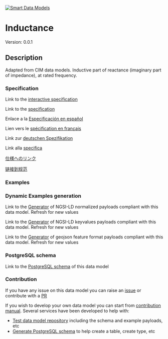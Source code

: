 [![Smart Data Models](https://smartdatamodels.org/wp-content/uploads/2022/01/SmartDataModels_logo.png "Logo")](https://smartdatamodels.org)
# Inductance
Version: 0.0.1

## Description 

Adapted from CIM data models. Inductive part of reactance (imaginary part of impedance), at rated frequency.
### Specification

Link to the [interactive specification](https://swagger.lab.fiware.org/?url=https://smart-data-models.github.io/dataModel.EnergyCIM/Inductance/swagger.yaml)

Link to the [specification](https://github.com/smart-data-models/dataModel.EnergyCIM/blob/master/Inductance/doc/spec.md)

Enlace a la [Especificación en español](https://github.com/smart-data-models/dataModel.EnergyCIM/blob/master/Inductance/doc/spec_ES.md)

Lien vers le [spécification en français](https://github.com/smart-data-models/dataModel.EnergyCIM/blob/master/Inductance/doc/spec_FR.md)

Link zur [deutschen Spezifikation](https://github.com/smart-data-models/dataModel.EnergyCIM/blob/master/Inductance/doc/spec_DE.md)

Link alla [specifica](https://github.com/smart-data-models/dataModel.EnergyCIM/blob/master/Inductance/doc/spec_IT.md)

[仕様へのリンク](https://github.com/smart-data-models/dataModel.EnergyCIM/blob/master/Inductance/doc/spec_JA.md)

[链接到规范](https://github.com/smart-data-models/dataModel.EnergyCIM/blob/master/Inductance/doc/spec_ZH.md)
### Examples
### Dynamic Examples generation

Link to the [Generator](https://smartdatamodels.org/extra/ngsi-ld_generator.php?schemaUrl=https://raw.githubusercontent.com/smart-data-models/dataModel.EnergyCIM/master/Inductance/schema.json&email=info@smartdatamodels.org) of NGSI-LD normalized payloads compliant with this data model. Refresh for new values

Link to the [Generator](https://smartdatamodels.org/extra/ngsi-ld_generator_keyvalues.php?schemaUrl=https://raw.githubusercontent.com/smart-data-models/dataModel.EnergyCIM/master/Inductance/schema.json&email=info@smartdatamodels.org) of NGSI-LD keyvalues payloads compliant with this data model. Refresh for new values

Link to the [Generator](https://smartdatamodels.org/extra/geojson_features_generator.php?schemaUrl=https://raw.githubusercontent.com/smart-data-models/dataModel.EnergyCIM/master/Inductance/schema.json&email=info@smartdatamodels.org) of geojson feature format payloads compliant with this data model. Refresh for new values
### PostgreSQL schema

Link to the [PostgreSQL schema](https://github.com/smart-data-models/dataModel.EnergyCIM/blob/master/Inductance/schema.sql) of this data model
### Contribution

 If you have any issue on this data model you can raise an [issue](https://github.com/smart-data-models/dataModel.EnergyCIM/issues)  or contribute with a [PR](https://github.com/smart-data-models/dataModel.EnergyCIM/pulls)

 If you wish to develop your own data model you can start from [contribution manual](https://bit.ly/contribution_manual). Several services have been developed to help with: 
 - [Test data model repository](https://smartdatamodels.org/index.php/data-models-contribution-api/) including the schema and example payloads, etc
 - [Generate PostgreSQL schema](https://smartdatamodels.org/index.php/sql-service/) to help create a table, create type, etc